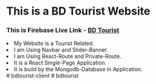 <h1>This is a BD Tourist Website</h1>
 <h3>This is Firebase Live Link - <a href="https://bd-tourist-43909.web.app/">BD Tourist</a></h3>
    <ui>
      <li>My Website is a Tourist Related.</li>
      <li>I am Using Navbar and Slider-Banner.</li>
      <li>I am Using React-Route and Private-Route.</li>
      <li>It is a React Single-Page Application.</li>
      <li>It is build by the Mongodb-Database in Application. </li>
    </ui>#   b d t o u r i s t - c l i e n t  
 #   b d t o u r i s t  
 